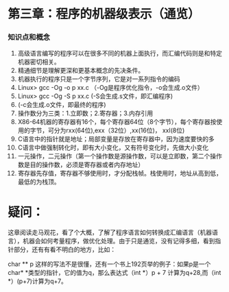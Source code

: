 # 第三章：程序的机器级表示（通览）

### 知识点和概念

1. 高级语言编写的程序可以在很多不同的机器上面执行，而汇编代码则是和特定机器密切相关。
2. 精通细节是理解更深和更基本概念的先决条件。
3. 机器执行的程序只是一个字节序列，它是对一系列指令的编码
4. Linux> gcc -Og -o p xx.c （-Og是程序优化指令，-o会生成.o文件）
5. Linux> gcc -Og -S p xx.c (-S会生成.s文件，即汇编程序)
6. (-c会生成.o文件，即最终的程序)
7. 操作数分为三类：1.立即数；2.寄存器；3.内存引用
8.  X86-64机器的寄存器有16个，每个寄存器64位（8个字节），每个寄存器按使用的字节，可分为rxx(64位),exx（32位）,xx(16位)， xxl(8位)
9. C语言中的指针就是地址；局部变量是存放在寄存器中，因为速度要快的多
10. C语言中做强制转化时，即有大小变化，又有符号变化时，先做大小变化
11. 一元操作，二元操作（第一个操作数是源操作数，可以是立即数，第二个操作数是目的操作数，必须是寄存器或者内存地址）
12.  寄存器先存值，寄存器不够使用时，才分配栈帧。栈使用时，地址从高到低，最低的为栈顶。



# 疑问：

这章阅读走马观花，看了个大概，了解了程序语言如何转换成汇编语言（机器语言），机器会如何考量程序，做优化处理。由于只是通览，没有记得多细，看到指针部分，还有有看不明白的地方，比如：

char ** p 这样的写法不是很懂，还有一个书上192页举的例子：如果p是一个char* *类型的指针，它的值为q，那么表达式（int *）p + 7 计算为q+28,而（int *）(p+7)计算为q+7。